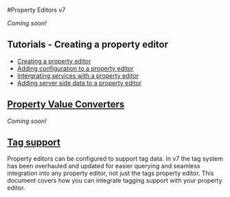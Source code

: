 #Property Editors v7

*Coming soon!* 

## Tutorials - Creating a property editor

* [Creating a property editor](creating-tutorial1-v7.md)
* [Adding configuration to a property editor](creating-tutorial2-v7.md)
* [Intergrating services with a property editor](creating-tutorial3-v7.md)
* [Adding server side data to a property editor](creating-tutorial4-v7.md)

## [Property Value Converters](value-converters-v7.md)

*Coming soon!*

## [Tag support](tag-support-v7.md)

Property editors can be configured to support tag data. In v7 the tag system has been overhauled and updated for easier querying and seamless integration into any property editor, not just the tags property editor. This document covers how you can integrate tagging support with your property editor. 